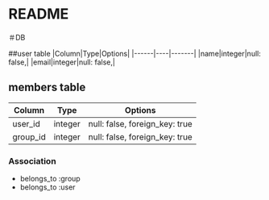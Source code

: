 # README

＃DB      

##user table
|Column|Type|Options|
|------|----|-------|
|name|integer|null: false,|
|email|integer|null: false,|

## members table

|Column|Type|Options|
|------|----|-------|
|user_id|integer|null: false, foreign_key: true|
|group_id|integer|null: false, foreign_key: true|

### Association
- belongs_to :group
- belongs_to :user